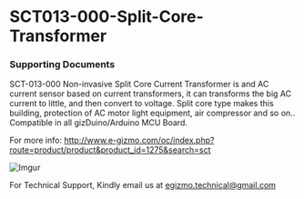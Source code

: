 # SCT013-000-Split-Core-Transformer
### Supporting Documents
SCT-013-000 Non-invasive Split Core Current Transformer is and AC current sensor based on current transformers, it can transforms the big AC current to little, and then convert to voltage. Split core type makes this building, protection of AC motor light equipment, air compressor and so on.. Compatible in all gizDuino/Arduino MCU Board.

For more info: http://www.e-gizmo.com/oc/index.php?route=product/product&product_id=1275&search=sct

![Imgur](http://i.imgur.com/cm40dJZ.jpg)

For Technical Support, Kindly email us at egizmo.technical@gmail.com
